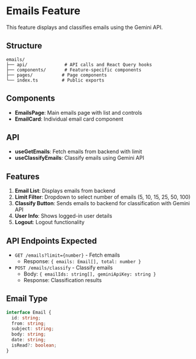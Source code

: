 # Emails Feature

This feature displays and classifies emails using the Gemini API.

## Structure

```
emails/
├── api/              # API calls and React Query hooks
├── components/       # Feature-specific components
├── pages/           # Page components
└── index.ts         # Public exports
```

## Components

- **EmailsPage**: Main emails page with list and controls
- **EmailCard**: Individual email card component

## API

- **useGetEmails**: Fetch emails from backend with limit
- **useClassifyEmails**: Classify emails using Gemini API

## Features

1. **Email List**: Displays emails from backend
2. **Limit Filter**: Dropdown to select number of emails (5, 10, 15, 25, 50, 100)
3. **Classify Button**: Sends emails to backend for classification with Gemini API
4. **User Info**: Shows logged-in user details
5. **Logout**: Logout functionality

## API Endpoints Expected

- `GET /emails?limit={number}` - Fetch emails
  - Response: `{ emails: Email[], total: number }`
- `POST /emails/classify` - Classify emails
  - Body: `{ emailIds: string[], geminiApiKey: string }`
  - Response: Classification results

## Email Type

```typescript
interface Email {
  id: string;
  from: string;
  subject: string;
  body: string;
  date: string;
  isRead?: boolean;
}
```
